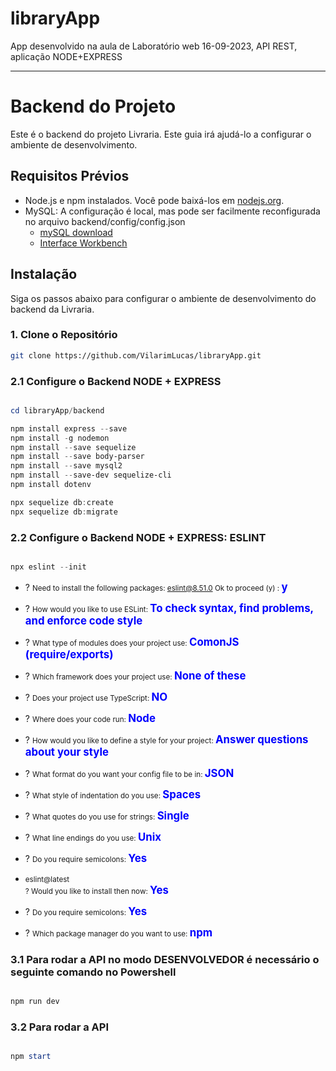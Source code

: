 # libraryApp
App desenvolvido na aula de Laboratório web 16-09-2023, API REST, aplicação NODE+EXPRESS

--------------------

# Backend do Projeto

Este é o backend do projeto Livraria. Este guia irá ajudá-lo a configurar o ambiente de desenvolvimento.

## Requisitos Prévios

- Node.js e npm instalados. Você pode baixá-los em [nodejs.org](https://nodejs.org/).
- MySQL: A configuração é local, mas pode ser facilmente reconfigurada no arquivo backend/config/config.json
    - [mySQL download](https://dev.mysql.com/downloads/installer/)
    - [Interface Workbench](https://dev.mysql.com/downloads/workbench/)

## Instalação

Siga os passos abaixo para configurar o ambiente de desenvolvimento do backend da Livraria.

### 1. Clone o Repositório


```bash
git clone https://github.com/VilarimLucas/libraryApp.git
```
### 2.1 Configure o Backend NODE + EXPRESS
```powershell

cd libraryApp/backend

npm install express --save
npm install -g nodemon
npm install --save sequelize
npm install --save body-parser
npm install --save mysql2
npm install --save-dev sequelize-cli
npm install dotenv

npx sequelize db:create
npx sequelize db:migrate
```

### 2.2 Configure o Backend NODE + EXPRESS: ESLINT

```powershell

npx eslint --init
```
<style>
    .text-blue{
        color:#0366d6;
    }
</style>

- ? <small>Need to install the following packages: eslint@8.51.0 Ok to proceed (y) : </small><b style="font-size: larger; color: blue;"  class="text-blue">y</b>

- ? <small>How would you like to use ESLint: </small><b style="font-size: larger; color: blue;"  class="text-blue">To check syntax, find problems, and enforce code style</b>

- ? <small>What type of modules does your project use: </small><b style="font-size: larger; color: blue;"  class="text-blue">ComonJS (require/exports)</b>

- ? <small>Which framework does your project use: </small><b style="font-size: larger; color: blue;"  class="text-blue">None of these</b>

- ? <small>Does your  project use TypeScript: </small><b style="font-size: larger; color: blue;"  class="text-blue">NO</b>

- ? <small>Where does your code run: </small><b style="font-size: larger; color: blue;"  class="text-blue">Node</b>

- ? <small>How would you like to define a style for your project: </small><b style="font-size: larger; color: blue;"  class="text-blue">Answer questions about your style</b>

- ? <small>What format do you want your config file to be in: </small><b style="font-size: larger; color: blue;"  class="text-blue">JSON</b>

- ? <small>What style of indentation do you use: </small><b style="font-size: larger; color: blue;"  class="text-blue">Spaces</b>

- ? <small>What quotes do you use for strings: </small><b style="font-size: larger; color: blue;"  class="text-blue">Single</b>

- ? <small>What line endings do you use: </small><b style="font-size: larger; color: blue;"  class="text-blue">Unix</b>

- ? <small>Do you require semicolons: </small><b style="font-size: larger; color: blue;"  class="text-blue">Yes</b>

- <small>eslint@latest</br> ? Would you like to install then now:  </small><b style="font-size: larger; color: blue;"  class="text-blue">Yes</b>

- ? <small>Do you require semicolons: </small><b style="font-size: larger; color: blue;"  class="text-blue">Yes</b>

- ? <small>Which package manager do you want to use: </small><b style="font-size: larger; color: blue;"  class="text-blue">npm</b>



### 3.1 Para rodar a API no modo DESENVOLVEDOR é necessário o seguinte comando no Powershell
```powershell

npm run dev
```

### 3.2 Para rodar a API
```powershell

npm start
```







